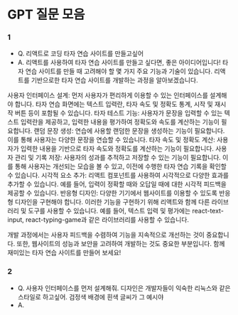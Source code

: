 # GPT 질문 모음
### 1
- Q. 리액트로 코딩 타자 연습 사이트를 만들고싶어
- A. 리액트를 사용하여 타자 연습 사이트를 만들고 싶다면, 좋은 아이디어입니다! 타자 연습 사이트를 만들 때 고려해야 할 몇 가지 주요 기능과 기술이 있습니다. 리액트를 기반으로한 타자 연습 사이트를 개발하는 과정을 알아보겠습니다.

사용자 인터페이스 설계: 먼저 사용자가 편리하게 이용할 수 있는 인터페이스를 설계해야 합니다. 타자 연습 화면에는 텍스트 입력란, 타자 속도 및 정확도 통계, 시작 및 재시작 버튼 등이 포함될 수 있습니다.
타자 테스트 기능: 사용자가 문장을 입력할 수 있는 텍스트 입력란을 제공하고, 입력한 내용을 평가하여 정확도와 속도를 계산하는 기능이 필요합니다.
랜덤 문장 생성: 연습에 사용할 랜덤한 문장을 생성하는 기능이 필요합니다. 이를 통해 사용자는 다양한 문장을 연습할 수 있습니다.
타자 속도 및 정확도 계산: 사용자가 입력한 내용을 기반으로 타자 속도와 정확도를 계산하는 기능이 필요합니다.
사용자 관리 및 기록 저장: 사용자의 성과를 추적하고 저장할 수 있는 기능이 필요합니다. 이를 통해 사용자는 개선되는 모습을 볼 수 있고, 이전에 수행한 타자 연습 기록을 확인할 수 있습니다.
시각적 요소 추가: 리액트 컴포넌트를 사용하여 시각적으로 다양한 효과를 추가할 수 있습니다. 예를 들어, 입력이 정확할 때와 오답일 때에 대한 시각적 피드백을 제공할 수 있습니다.
반응형 디자인: 다양한 기기에서 웹사이트를 이용할 수 있도록 반응형 디자인을 구현해야 합니다.
이러한 기능을 구현하기 위해 리액트와 함께 다른 라이브러리 및 도구를 사용할 수 있습니다. 예를 들어, 텍스트 입력 및 평가에는 react-text-input, react-typing-game과 같은 라이브러리를 사용할 수 있습니다.

개발 과정에서는 사용자 피드백을 수렴하여 기능을 지속적으로 개선하는 것이 중요합니다. 또한, 웹사이트의 성능과 보안을 고려하여 개발하는 것도 중요한 부분입니다. 함께 재미있는 타자 연습 사이트를 만들어 보세요!

### 2
- Q. 사용자 인터페이스를 먼저 설계해줘. 디자인은 개발자들이 익숙한 리눅스와 같은 스타일로 하고싶어. 검정색 배경에 흰색 글씨가 그 예시야
- A. 